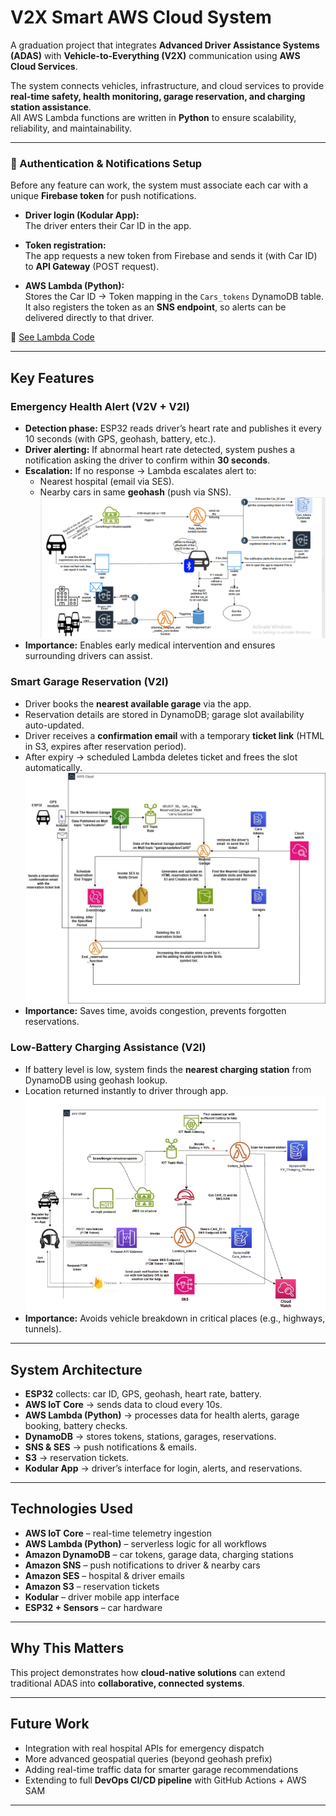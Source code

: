 #  V2X Smart AWS Cloud System  

A graduation project that integrates **Advanced Driver Assistance Systems (ADAS)** with **Vehicle-to-Everything (V2X)** communication using **AWS Cloud Services**.  

The system connects vehicles, infrastructure, and cloud services to provide **real-time safety, health monitoring, garage reservation, and charging station assistance**.  
All AWS Lambda functions are written in **Python** to ensure scalability, reliability, and maintainability.  

---
### 🔐 Authentication & Notifications Setup  

Before any feature can work, the system must associate each car with a unique **Firebase token** for push notifications.  

- **Driver login (Kodular App):**  
  The driver enters their Car ID in the app.  

- **Token registration:**  
  The app requests a new token from Firebase and sends it (with Car ID) to **API Gateway** (POST request).  

- **AWS Lambda (Python):**  
  Stores the Car ID → Token mapping in the `Cars_tokens` DynamoDB table.  
  It also registers the token as an **SNS endpoint**, so alerts can be delivered directly to that driver.  


📂 [See Lambda Code](lambda_functions/token_registration_lambda.py)

---

##  Key Features  

###  Emergency Health Alert (V2V + V2I)  
- **Detection phase:** ESP32 reads driver’s heart rate and publishes it every 10 seconds (with GPS, geohash, battery, etc.).  
- **Driver alerting:** If abnormal heart rate detected, system pushes a notification asking the driver to confirm within **30 seconds**.  
- **Escalation:** If no response → Lambda escalates alert to:  
  - Nearest hospital (email via SES).  
  - Nearby cars in same **geohash** (push via SNS).  
![Health Alert Workflow](Diagrams/Heart_rate_alert_diagram.PNG)
- **Importance:** Enables early medical intervention and ensures surrounding drivers can assist.  

###  Smart Garage Reservation (V2I)  
- Driver books the **nearest available garage** via the app.  
- Reservation details are stored in DynamoDB; garage slot availability auto-updated.  
- Driver receives a **confirmation email** with a temporary **ticket link** (HTML in S3, expires after reservation period).  
- After expiry → scheduled Lambda deletes ticket and frees the slot automatically.  
![Garage Reservation Workflow](Diagrams/Feature%201%20(6).jpg)
- **Importance:** Saves time, avoids congestion, prevents forgotten reservations.  

###  Low-Battery Charging Assistance (V2I)  
- If battery level is low, system finds the **nearest charging station** from DynamoDB using geohash lookup.  
- Location returned instantly to driver through app.  
![Charging Station Workflow](Diagrams/image-Photoroom.png)
- **Importance:** Avoids vehicle breakdown in critical places (e.g., highways, tunnels).  

---

##  System Architecture  

  

- **ESP32** collects: car ID, GPS, geohash, heart rate, battery.  
- **AWS IoT Core** → sends data to cloud every 10s.  
- **AWS Lambda (Python)** → processes data for health alerts, garage booking, battery checks.  
- **DynamoDB** → stores tokens, stations, garages, reservations.  
- **SNS & SES** → push notifications & emails.  
- **S3** → reservation tickets.  
- **Kodular App** → driver’s interface for login, alerts, and reservations.  

---
 

##  Technologies Used  

- **AWS IoT Core** – real-time telemetry ingestion  
- **AWS Lambda (Python)** – serverless logic for all workflows  
- **Amazon DynamoDB** – car tokens, garage data, charging stations  
- **Amazon SNS** – push notifications to driver & nearby cars  
- **Amazon SES** – hospital & driver emails  
- **Amazon S3** – reservation tickets  
- **Kodular** – driver mobile app interface  
- **ESP32 + Sensors** – car hardware  

---

##  Why This Matters  

This project demonstrates how **cloud-native solutions** can extend traditional ADAS into **collaborative, connected systems**.  

---

##  Future Work  

- Integration with real hospital APIs for emergency dispatch  
- More advanced geospatial queries (beyond geohash prefix)  
- Adding real-time traffic data for smarter garage recommendations  
- Extending to full **DevOps CI/CD pipeline** with GitHub Actions + AWS SAM  

---


